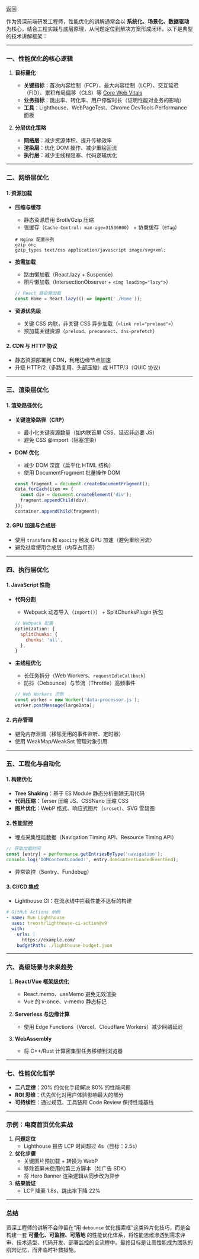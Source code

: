 [返回](./README.md)

作为资深前端研发工程师，性能优化的讲解通常会以 **系统化、场景化、数据驱动** 为核心，结合工程实践与底层原理，从问题定位到解决方案形成闭环。以下是典型的技术讲解框架：

---

### **一、性能优化的核心逻辑**
1. **目标量化**  
   - **关键指标**：首次内容绘制（FCP）、最大内容绘制（LCP）、交互延迟（FID）、累积布局偏移（CLS）等 [Core Web Vitals](https://web.dev/vitals/)  
   - **业务指标**：跳出率、转化率、用户停留时长（证明性能对业务的影响）  
   - **工具**：Lighthouse、WebPageTest、Chrome DevTools Performance 面板  

2. **分层优化策略**  
   - **网络层**：减少资源体积、提升传输效率  
   - **渲染层**：优化 DOM 操作、减少重绘回流  
   - **执行层**：减少主线程阻塞、代码逻辑优化  

---

### **二、网络层优化**
#### **1. 资源加载**
- **压缩与缓存**  
  - 静态资源启用 Brotli/Gzip 压缩  
  - 强缓存（`Cache-Control: max-age=31536000`） + 协商缓存（`ETag`）  
  ```nginx
  # Nginx 配置示例
  gzip on;
  gzip_types text/css application/javascript image/svg+xml;
  ```

- **按需加载**  
  - 路由懒加载（React.lazy + Suspense）  
  - 图片懒加载（IntersectionObserver + `<img loading="lazy">`）  
  ```javascript
  // React 路由懒加载
  const Home = React.lazy(() => import('./Home'));
  ```

- **资源优先级**  
  - 关键 CSS 内联，非关键 CSS 异步加载（`<link rel="preload">`）  
  - 预加载关键资源（`preload`、`preconnect`、`dns-prefetch`）  

#### **2. CDN 与 HTTP 协议**  
  - 静态资源部署到 CDN，利用边缘节点加速  
  - 升级 HTTP/2（多路复用、头部压缩）或 HTTP/3（QUIC 协议）  

---

### **三、渲染层优化**
#### **1. 渲染路径优化**
- **关键渲染路径（CRP）**  
  - 最小化关键资源数量（如内联首屏 CSS、延迟非必要 JS）  
  - 避免 CSS @import（阻塞渲染）  

- **DOM 优化**  
  - 减少 DOM 深度（扁平化 HTML 结构）  
  - 使用 DocumentFragment 批量操作 DOM  
  ```javascript
  const fragment = document.createDocumentFragment();
  data.forEach(item => {
    const div = document.createElement('div');
    fragment.appendChild(div);
  });
  container.appendChild(fragment);
  ```

#### **2. GPU 加速与合成层**  
  - 使用 `transform` 和 `opacity` 触发 GPU 加速（避免重绘回流）  
  - 避免过度使用合成层（内存占用高）  

---

### **四、执行层优化**
#### **1. JavaScript 性能**
- **代码分割**  
  - Webpack 动态导入（`import()`） + SplitChunksPlugin 拆包  
  ```javascript
  // Webpack 配置
  optimization: {
    splitChunks: {
      chunks: 'all',
    },
  }
  ```

- **主线程优化**  
  - 长任务拆分（Web Workers、`requestIdleCallback`）  
  - 防抖（Debounce）与节流（Throttle）高频事件  
  ```javascript
  // Web Workers 示例
  const worker = new Worker('data-processor.js');
  worker.postMessage(largeData);
  ```

#### **2. 内存管理**  
  - 避免内存泄漏（移除无用的事件监听、定时器）  
  - 使用 WeakMap/WeakSet 管理对象引用  

---

### **五、工程化与自动化**
#### **1. 构建优化**
- **Tree Shaking**：基于 ES Module 静态分析删除无用代码  
- **代码压缩**：Terser 压缩 JS、CSSNano 压缩 CSS  
- **图片优化**：WebP 格式、响应式图片（`srcset`）、SVG 雪碧图  

#### **2. 性能监控**  
  - 埋点采集性能数据（Navigation Timing API、Resource Timing API）  
  ```javascript
  // 获取加载时间
  const [entry] = performance.getEntriesByType('navigation');
  console.log('DOMContentLoaded:', entry.domContentLoadedEventEnd);
  ```
  - 异常监控（Sentry、Fundebug）  

#### **3. CI/CD 集成**  
  - Lighthouse CI：在流水线中拦截性能不达标的构建  
  ```yaml
  # GitHub Actions 示例
  - name: Run Lighthouse
    uses: treosh/lighthouse-ci-action@v9
    with:
      urls: |
        https://example.com/
      budgetPath: ./lighthouse-budget.json
  ```

---

### **六、高级场景与未来趋势**
1. **React/Vue 框架级优化**  
   - React.memo、useMemo 避免无效渲染  
   - Vue 的 v-once、v-memo 静态标记  

2. **Serverless 与边缘计算**  
   - 使用 Edge Functions（Vercel、Cloudflare Workers）减少网络延迟  

3. **WebAssembly**  
   - 将 C++/Rust 计算密集型任务移植到浏览器  

---

### **七、性能优化哲学**
- **二八定律**：20% 的优化手段解决 80% 的性能问题  
- **ROI 思维**：优先优化对用户体验影响最大的部分  
- **可持续性**：通过规范、工具链和 Code Review 保持性能基线  

---

### **示例：电商首页优化实战**
1. **问题定位**  
   - Lighthouse 报告 LCP 时间超过 4s（目标：2.5s）  
2. **优化步骤**  
   - 关键图片预加载 + 转换为 WebP  
   - 移除首屏未使用的第三方脚本（如广告 SDK）  
   - 将 Hero Banner 渲染逻辑从同步改为异步  
3. **结果验证**  
   - LCP 降至 1.8s，跳出率下降 22%  

---

### **总结**
资深工程师的讲解不会停留在“用 `debounce` 优化搜索框”这类碎片化技巧，而是会构建一套 **可量化、可监控、可落地** 的性能优化体系，将性能思维渗透到需求评审、技术选型、代码开发、部署监控的全流程中。最终目标是让高性能成为团队的肌肉记忆，而非临时补救措施。
